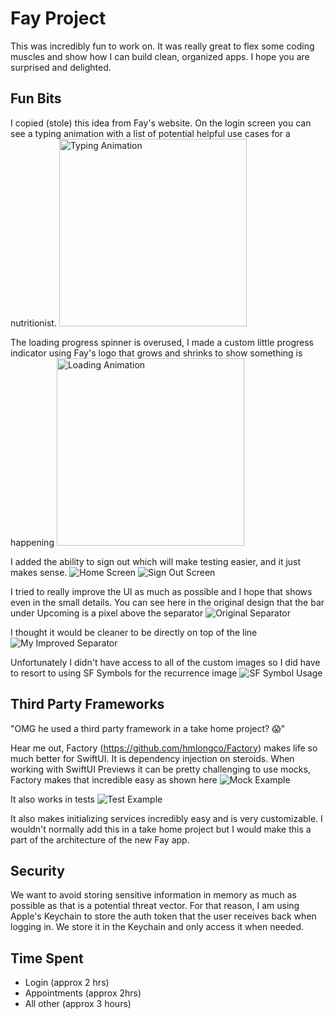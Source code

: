 # Fay Project

This was incredibly fun to work on. It was really great to flex some coding muscles and show how I can build clean, organized apps. I hope you are surprised and delighted.

## Fun Bits

I copied (stole) this idea from Fay's website. On the login screen you can see a typing animation with a list of potential helpful use cases for a nutritionist. 
<img src="images/typing.png" width="300" alt="Typing Animation">

The loading progress spinner is overused, I made a custom little progress indicator using Fay's logo that grows and shrinks to show something is happening 
<img src="images/loading.png" width="300" alt="Loading Animation">

I added the ability to sign out which will make testing easier, and it just makes sense. 
![Home Screen](images/home.png)
![Sign Out Screen](images/signout.png)

I tried to really improve the UI as much as possible and I hope that shows even in the small details. You can see here in the original design that the bar under Upcoming is a pixel above the separator 
![Original Separator](images/separator.png)

I thought it would be cleaner to be directly on top of the line 
![My Improved Separator](images/myseparator.png)

Unfortunately I didn't have access to all of the custom images so I did have to resort to using SF Symbols for the recurrence image
![SF Symbol Usage](images/sfsymbol.png)

## Third Party Frameworks

"OMG he used a third party framework in a take home project? 😱" 

Hear me out, Factory (https://github.com/hmlongco/Factory) makes life so much better for SwiftUI. It is dependency injection on steroids. When working with SwiftUI Previews it can be pretty challenging to use mocks, Factory makes that incredible easy as shown here 
![Mock Example](images/mock.png)

It also works in tests 
![Test Example](images/test.png)

It also makes initializing services incredibly easy and is very customizable. I wouldn't normally add this in a take home project but I would make this a part of the architecture of the new Fay app.

## Security

We want to avoid storing sensitive information in memory as much as possible as that is a potential threat vector. For that reason, I am using Apple's Keychain to store the auth token that the user receives back when logging in. We store it in the Keychain and only access it when needed.

## Time Spent

- Login (approx 2 hrs)
- Appointments (approx 2hrs)
- All other (approx 3 hours)
